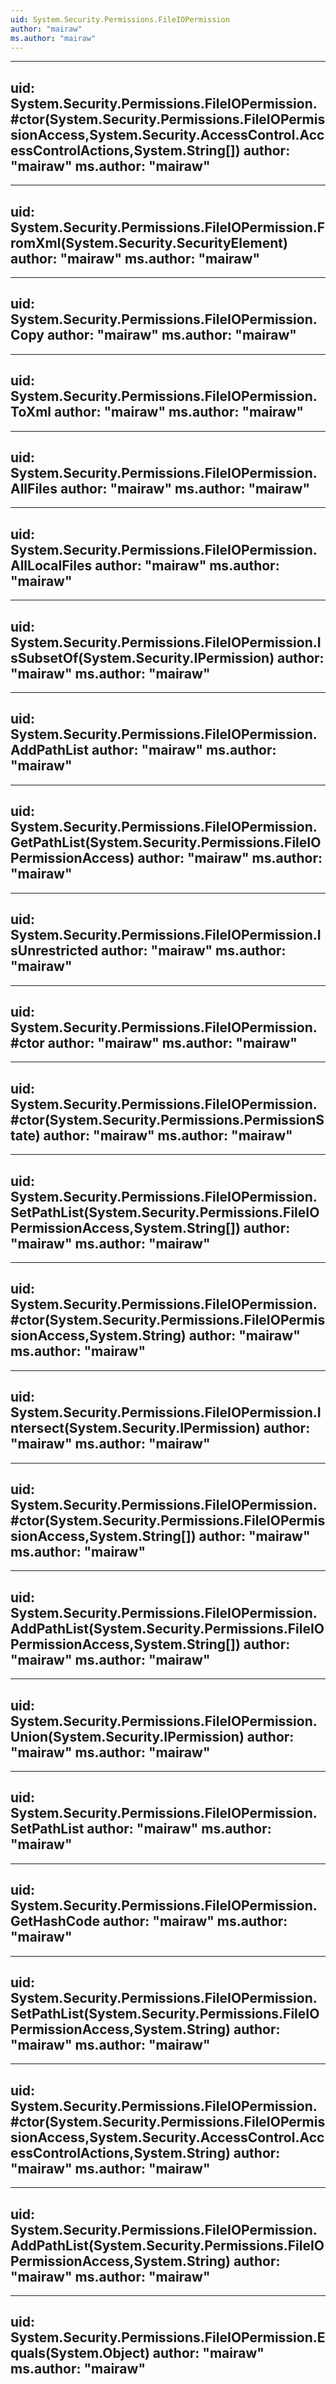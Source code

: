 ```yaml
---
uid: System.Security.Permissions.FileIOPermission
author: "mairaw"
ms.author: "mairaw"
---
```


---
uid: System.Security.Permissions.FileIOPermission.#ctor(System.Security.Permissions.FileIOPermissionAccess,System.Security.AccessControl.AccessControlActions,System.String[])
author: "mairaw"
ms.author: "mairaw"
---

---
uid: System.Security.Permissions.FileIOPermission.FromXml(System.Security.SecurityElement)
author: "mairaw"
ms.author: "mairaw"
---

---
uid: System.Security.Permissions.FileIOPermission.Copy
author: "mairaw"
ms.author: "mairaw"
---

---
uid: System.Security.Permissions.FileIOPermission.ToXml
author: "mairaw"
ms.author: "mairaw"
---

---
uid: System.Security.Permissions.FileIOPermission.AllFiles
author: "mairaw"
ms.author: "mairaw"
---

---
uid: System.Security.Permissions.FileIOPermission.AllLocalFiles
author: "mairaw"
ms.author: "mairaw"
---

---
uid: System.Security.Permissions.FileIOPermission.IsSubsetOf(System.Security.IPermission)
author: "mairaw"
ms.author: "mairaw"
---

---
uid: System.Security.Permissions.FileIOPermission.AddPathList
author: "mairaw"
ms.author: "mairaw"
---

---
uid: System.Security.Permissions.FileIOPermission.GetPathList(System.Security.Permissions.FileIOPermissionAccess)
author: "mairaw"
ms.author: "mairaw"
---

---
uid: System.Security.Permissions.FileIOPermission.IsUnrestricted
author: "mairaw"
ms.author: "mairaw"
---

---
uid: System.Security.Permissions.FileIOPermission.#ctor
author: "mairaw"
ms.author: "mairaw"
---

---
uid: System.Security.Permissions.FileIOPermission.#ctor(System.Security.Permissions.PermissionState)
author: "mairaw"
ms.author: "mairaw"
---

---
uid: System.Security.Permissions.FileIOPermission.SetPathList(System.Security.Permissions.FileIOPermissionAccess,System.String[])
author: "mairaw"
ms.author: "mairaw"
---

---
uid: System.Security.Permissions.FileIOPermission.#ctor(System.Security.Permissions.FileIOPermissionAccess,System.String)
author: "mairaw"
ms.author: "mairaw"
---

---
uid: System.Security.Permissions.FileIOPermission.Intersect(System.Security.IPermission)
author: "mairaw"
ms.author: "mairaw"
---

---
uid: System.Security.Permissions.FileIOPermission.#ctor(System.Security.Permissions.FileIOPermissionAccess,System.String[])
author: "mairaw"
ms.author: "mairaw"
---

---
uid: System.Security.Permissions.FileIOPermission.AddPathList(System.Security.Permissions.FileIOPermissionAccess,System.String[])
author: "mairaw"
ms.author: "mairaw"
---

---
uid: System.Security.Permissions.FileIOPermission.Union(System.Security.IPermission)
author: "mairaw"
ms.author: "mairaw"
---

---
uid: System.Security.Permissions.FileIOPermission.SetPathList
author: "mairaw"
ms.author: "mairaw"
---

---
uid: System.Security.Permissions.FileIOPermission.GetHashCode
author: "mairaw"
ms.author: "mairaw"
---

---
uid: System.Security.Permissions.FileIOPermission.SetPathList(System.Security.Permissions.FileIOPermissionAccess,System.String)
author: "mairaw"
ms.author: "mairaw"
---

---
uid: System.Security.Permissions.FileIOPermission.#ctor(System.Security.Permissions.FileIOPermissionAccess,System.Security.AccessControl.AccessControlActions,System.String)
author: "mairaw"
ms.author: "mairaw"
---

---
uid: System.Security.Permissions.FileIOPermission.AddPathList(System.Security.Permissions.FileIOPermissionAccess,System.String)
author: "mairaw"
ms.author: "mairaw"
---

---
uid: System.Security.Permissions.FileIOPermission.Equals(System.Object)
author: "mairaw"
ms.author: "mairaw"
---
